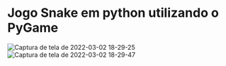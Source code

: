 # Jogo Snake em python utilizando o PyGame
![Captura de tela de 2022-03-02 18-29-25](https://user-images.githubusercontent.com/86082129/156453389-af45cc9a-d556-4a61-9255-19c5a78bf39a.png)
![Captura de tela de 2022-03-02 18-29-47](https://user-images.githubusercontent.com/86082129/156453416-1afa5deb-19d8-4536-9753-6fc4dd50af18.png)
